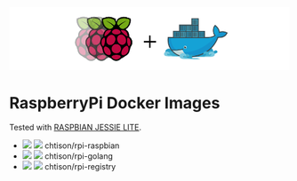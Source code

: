 ![RaspberryPi Docker](rpi+docker.png)
# RaspberryPi Docker Images
Tested with [RASPBIAN JESSIE LITE](https://www.raspberrypi.org/downloads/raspbian/).
- [![](https://assets-cdn.github.com/favicon.ico)](https://github.com/chtison/rpi-docker) [![](https://www.docker.com/favicons/favicon-32x32.png)](https://hub.docker.com/u/chtison/) chtison/rpi-raspbian
- [![](https://assets-cdn.github.com/favicon.ico)](https://github.com/chtison/rpi-docker) [![](https://www.docker.com/favicons/favicon-32x32.png)](https://hub.docker.com/u/chtison/) chtison/rpi-golang
- [![](https://assets-cdn.github.com/favicon.ico)](https://github.com/chtison/rpi-docker) [![](https://www.docker.com/favicons/favicon-32x32.png)](https://hub.docker.com/u/chtison/) chtison/rpi-registry
